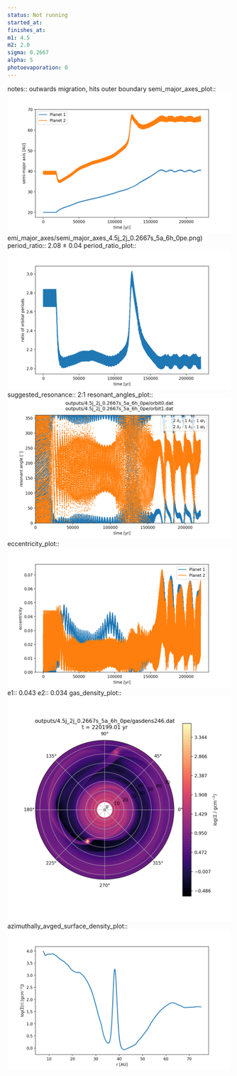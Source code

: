 ```yaml
---
status: Not running
started_at:
finishes_at:
m1: 4.5
m2: 2.0
sigma: 0.2667
alpha: 5
photoevaporation: 0
---
```


notes:: outwards migration, hits outer boundary
semi_major_axes_plot:: ![semi_major_axes_4.5j_2j_0.2667s_5a_6h_0pe.png](plots/semi_major_axes/semi_major_axes_4.5j_2j_0.2667s_5a_6h_0pe.png)emi_major_axes/semi_major_axes_4.5j_2j_0.2667s_5a_6h_0pe.png)
period_ratio:: 2.08 ± 0.04
period_ratio_plot:: ![period_ratio_4.5j_2j_0.2667s_5a_6h_0pe.png](plots/period_ratio/period_ratio_4.5j_2j_0.2667s_5a_6h_0pe.png)
suggested_resonance:: 2:1
resonant_angles_plot:: ![resonant_angles_4.5j_2j_0.2667s_5a_6h_0pe.png](plots/resonant_angles/resonant_angles_4.5j_2j_0.2667s_5a_6h_0pe.png)
eccentricity_plot:: ![eccentricity_4.5j_2j_0.2667s_5a_6h_0pe.png](plots/eccentricity/eccentricity_4.5j_2j_0.2667s_5a_6h_0pe.png)
e1:: 0.043
e2:: 0.034
gas_density_plot:: ![gas_density_4.5j_2j_0.2667s_5a_6h_0pe.png](plots/gas_density/gas_density_4.5j_2j_0.2667s_5a_6h_0pe.png)
azimuthally_avged_surface_density_plot:: ![azimuthally_avged_surface_density_4.5j_2j_0.2667s_5a_6h_0pe.png](plots/azimuthally_avged_surface_density/azimuthally_avged_surface_density_4.5j_2j_0.2667s_5a_6h_0pe.png)
